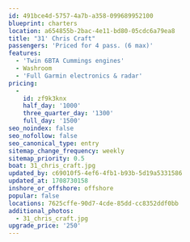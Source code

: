 ```yaml
---
id: 491bce4d-5757-4a7b-a358-099689952100
blueprint: charters
location: a654855b-2bac-4e11-bd80-05cdc6a79ea8
title: "31' Chris Craft"
passengers: 'Priced for 4 pass. (6 max)'
features:
  - 'Twin 6BTA Cummings engines'
  - Washroom
  - 'Full Garmin electronics & radar'
pricing:
  -
    id: zf9k3knx
    half_day: '1000'
    three_quarter_day: '1300'
    full_day: '1500'
seo_noindex: false
seo_nofollow: false
seo_canonical_type: entry
sitemap_change_frequency: weekly
sitemap_priority: 0.5
boat: 31_chris_craft.jpg
updated_by: c69010f5-4ef6-4fb1-b93b-5d19a5331586
updated_at: 1708730158
inshore_or_offshore: offshore
popular: false
locations: 7625cffe-90d7-4cde-85dd-cc8352ddf0bb
additional_photos:
  - 31_chris_craft.jpg
upgrade_price: '250'
---
```

